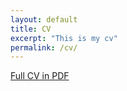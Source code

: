 ```yaml
---
layout: default
title: CV
excerpt: "This is my cv"
permalink: /cv/
---
```


[Full CV in PDF](/assets/CV_long.pdf)




